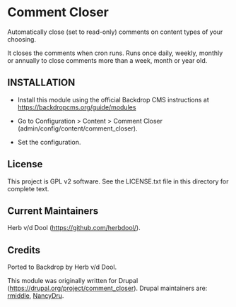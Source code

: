 Comment Closer
==============

Automatically close (set to read-only) comments on content types of your choosing.

It closes the comments when cron runs. Runs once daily, weekly, monthly or annually to close comments more than a week, month or year old.

INSTALLATION
------------

- Install this module using the official Backdrop CMS instructions at
  https://backdropcms.org/guide/modules

- Go to Configuration > Content > Comment Closer
  (admin/config/content/comment_closer).
- Set the configuration.

License
-------

This project is GPL v2 software. See the LICENSE.txt file in this directory for complete text.

Current Maintainers
-------------------

Herb v/d Dool (https://github.com/herbdool/).

Credits
-------

Ported to Backdrop by Herb v/d Dool.

This module was originally written for Drupal (https://drupal.org/project/comment_closer). Drupal maintainers are: [rmiddle](https://www.drupal.org/u/rmiddle), [NancyDru](https://www.drupal.org/u/NancyDru).
